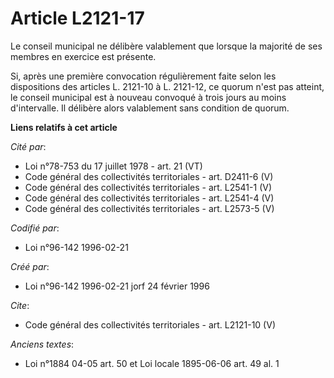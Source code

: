 # Article L2121-17

Le conseil municipal ne délibère valablement que lorsque la majorité de ses membres en exercice est présente. 

Si, après une première convocation régulièrement faite selon les dispositions des articles L. 2121-10 à L. 2121-12, ce quorum
n'est pas atteint, le conseil municipal est à nouveau convoqué à trois jours au moins d'intervalle. Il délibère alors
valablement sans condition de quorum.

**Liens relatifs à cet article**

_Cité par_:

  - Loi n°78-753 du 17 juillet 1978 - art. 21 (VT)
  - Code général des collectivités territoriales - art. D2411-6 (V)
  - Code général des collectivités territoriales - art. L2541-1 (V)
  - Code général des collectivités territoriales - art. L2541-4 (V)
  - Code général des collectivités territoriales - art. L2573-5 (V)

_Codifié par_:

  - Loi n°96-142 1996-02-21

_Créé par_:

  - Loi n°96-142 1996-02-21 jorf 24 février 1996

_Cite_:

  - Code général des collectivités territoriales - art. L2121-10 (V)

_Anciens textes_:

  - Loi n°1884 04-05 art. 50 et Loi locale 1895-06-06 art. 49 al. 1
